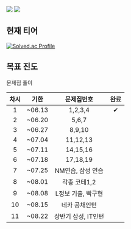 <img src="https://img.shields.io/badge/Python-3776AB?style=flat-square&logo=Python&logoColor=white"/> <img src="https://img.shields.io/badge/JavaScript-F7DF1E?style=flat-square&logo=Javascript&logoColor=white"/>

## 현재 티어
[![Solved.ac Profile](http://mazassumnida.wtf/api/v2/generate_badge?boj=advice02)](https://solved.ac/advice02/)

## 목표 진도

문제집 풀이

|차시|기한|문제집번호|완료|
|:---:|:---:|:---:|:---:|
|1|~06.13|1,2,3,4|✔|
|2|~06.20|5,6,7||
|3|~06.27|8,9,10||
|4|~07.04|11,12,13||
|5|~07.11|14,15,16||
|6|~07.18|17,18,19||
|7|~07.25|NM연습, 삼성 연습||
|8|~08.01|각종 코테1,2||
|9|~08.08|L정보 기출, 빡구현||
|10|~08.15|네카 공채인턴||
|11|~08.22|상반기 삼성, IT인턴||
